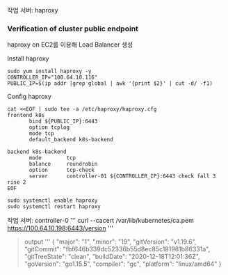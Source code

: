 작업 서버: haproxy


### Verification of cluster public endpoint 
haproxy on EC2를 이용해 Load Balancer 생성


Install haproxy
```
sudo yum install haproxy -y
CONTROLLER_IP="100.64.10.116"
PUBLIC_IP=$(ip addr |grep global | awk '{print $2}' | cut -d/ -f1)
```

Config haproxy
```
cat <<EOF | sudo tee -a /etc/haproxy/haproxy.cfg
frontend k8s
       bind ${PUBLIC_IP}:6443
       option tcplog
       mode tcp
       default_backend k8s-backend

backend k8s-backend
       mode        tcp
       balance     roundrobin
       option      tcp-check
       server      controller-01 ${CONTROLLER_IP}:6443 check fall 3 rise 2
EOF
```

```
sudo systemctl enable haproxy
sudo systemctl restart haproxy
```


작업 서버: controller-0
'''
curl --cacert /var/lib/kubernetes/ca.pem https://100.64.10.198:6443/version
'''

> output
'''
{
  "major": "1",
  "minor": "19",
  "gitVersion": "v1.19.6",
  "gitCommit": "fbf646b339dc52336b55d8ec85c181981b86331a",
  "gitTreeState": "clean",
  "buildDate": "2020-12-18T12:01:36Z",
  "goVersion": "go1.15.5",
  "compiler": "gc",
  "platform": "linux/amd64"
}
```
